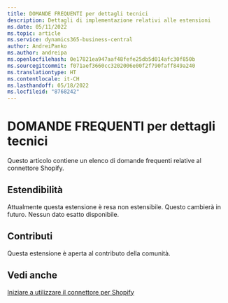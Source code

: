 ```yaml
---
title: DOMANDE FREQUENTI per dettagli tecnici
description: Dettagli di implementazione relativi alle estensioni
ms.date: 05/11/2022
ms.topic: article
ms.service: dynamics365-business-central
author: AndreiPanko
ms.author: andreipa
ms.openlocfilehash: 0e17821ea947aaf48fefe25db5d014afc30f850b
ms.sourcegitcommit: f071aef3660cc3202006e00f2f790faff849a240
ms.translationtype: HT
ms.contentlocale: it-CH
ms.lasthandoff: 05/18/2022
ms.locfileid: "8768242"
---
```

# <a name="faq-for-technical-details"></a>DOMANDE FREQUENTI per dettagli tecnici

Questo articolo contiene un elenco di domande frequenti relative al connettore Shopify.

## <a name="extensibility"></a>Estendibilità

Attualmente questa estensione è resa non estensibile.
Questo cambierà in futuro. Nessun dato esatto disponibile.

## <a name="contribution"></a>Contributi

Questa estensione è aperta al contributo della comunità.

## <a name="see-also"></a>Vedi anche

[Iniziare a utilizzare il connettore per Shopify](get-started.md)  
